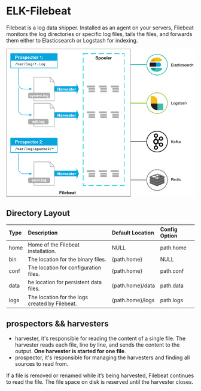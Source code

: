 # ELK-Filebeat

Filebeat is a log data shipper.
Installed as an agent on your servers,
Filebeat monitors the log directories or specific log files,
tails the files, and forwards them either to Elasticsearch or Logstash for indexing.

![Filebeat](filebeat.png)

<!--more-->

## Directory Layout

|Type|Description|Default Location|Config Option|
|:---|:---|:---|:---|
|home|Home of the Filebeat installation.|NULL|path.home|
|bin|The location for the binary files.|{path.home}|NULL|
|conf|The location for configuration files.|{path.home}|path.conf|
|data|he location for persistent data files.|{path.home}/data|path.data|
|logs|The location for the logs created by Filebeat.|{path.home}/logs|path.logs|

## prospectors && harvesters

- harvester, it's responsible for reading the content of a single file.
The harvester reads each file, line by line, and sends the content to the output.
**One harvester is started for one file**.
- prospector, it's responsible for managing the harvesters
and finding all sources to read from.

If a file is removed or renamed while it’s being harvested,
Filebeat continues to read the file.
The file space on disk is reserved until the harvester closes.
